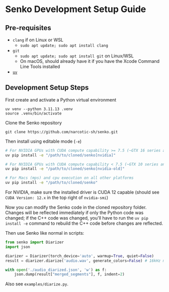 # Senko Development Setup Guide
## Pre-requisites
- `clang` if on Linux or WSL
    - `sudo apt update; sudo apt install clang`
- `git`
    - `sudo apt update; sudo apt install git` on Linux/WSL
    - On macOS, should already have it if you have the Xcode Command Line Tools installed
- [`uv`](https://docs.astral.sh/uv/#installation)

## Development Setup Steps
First create and activate a Python virtual environment
```
uv venv --python 3.11.13 .venv
source .venv/bin/activate
```
Clone the Senko repository
```
git clone https://github.com/narcotic-sh/senko.git
```
Then install using editable mode (`-e`)
```bash
# For NVIDIA GPUs with CUDA compute capability >= 7.5 (~GTX 16 series and newer)
uv pip install -e "/path/to/cloned/senko[nvidia]"

# For NVIDIA GPUs with CUDA compute capability < 7.5 (~GTX 10 series and older)
uv pip install -e "/path/to/cloned/senko[nvidia-old]"

# For Macs (mps) and cpu execution on all other platforms
uv pip install -e "/path/to/cloned/senko"
```
For NVIDIA, make sure the installed driver is CUDA 12 capable (should see `CUDA Version: 12.x` in the top right of `nvidia-smi`)

Now you can modify the Senko code in the cloned repository folder. Changes will be reflected immediately if only the Python code was changed; if the C++ code was changed, you'll have to run the `uv pip install -e` command to rebuild the C++ code before changes are reflected.

Then use Senko like normal in scripts:
```python
from senko import Diarizer
import json

diarizer = Diarizer(torch_device='auto', warmup=True, quiet=False)
result = diarizer.diarize('audio.wav', generate_colors=False) # 16kHz mono 16-bit wav

with open('./audio_diarized.json', 'w') as f:
    json.dump(result["merged_segments"], f, indent=2)
```
Also see `examples/diarize.py`.
